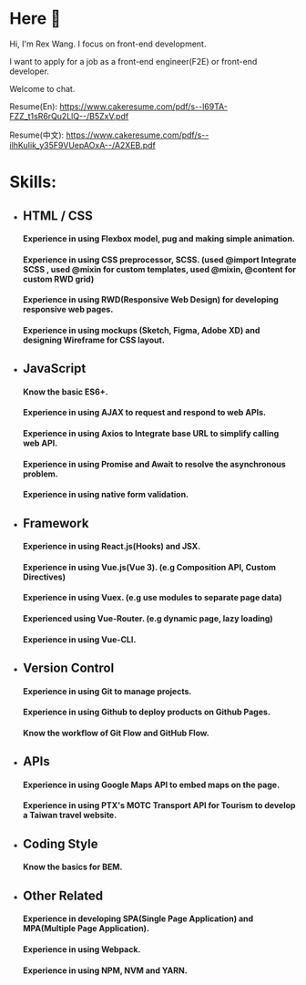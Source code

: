 # Here 👋

Hi, I'm Rex Wang. I focus on front-end development.<br >

I want to apply for a job as a front-end engineer(F2E) or front-end developer.<br >

Welcome to chat.

Resume(En): https://www.cakeresume.com/pdf/s--l69TA-FZZ_t1sR6rQu2LlQ--/B5ZxV.pdf

Resume(中文): https://www.cakeresume.com/pdf/s--ilhKuIik_y35F9VUepAOxA--/A2XEB.pdf

# Skills:

* ## HTML / CSS
  #### Experience in using Flexbox model, pug and making simple animation.
  #### Experience in using CSS preprocessor, SCSS. (used @import Integrate SCSS , used @mixin for custom templates, used @mixin, @content for custom RWD grid)
  #### Experience in using RWD(Responsive Web Design) for developing responsive web pages.
  #### Experience in using mockups (Sketch, Figma, Adobe XD) and designing Wireframe for CSS layout.

* ## JavaScript
  #### Know the basic ES6+.
  #### Experience in using AJAX to request and respond to web APIs.
  #### Experience in using Axios to Integrate base URL to simplify calling web API.
  #### Experience in using Promise and Await to resolve the asynchronous problem. 
  #### Experience in using native form validation.


* ## Framework
  #### Experience in using React.js(Hooks) and JSX.
  #### Experience in using Vue.js(Vue 3). (e.g Composition API, Custom Directives)
  #### Experience in using Vuex. (e.g use modules to separate page data)
  #### Experienced using Vue-Router. (e.g dynamic page, lazy loading)
  #### Experience in using Vue-CLI.
 
* ## Version Control
  #### Experience in using Git to manage projects.
  #### Experience in using Github to deploy products on Github Pages.
  #### Know the workflow of Git Flow and GitHub Flow.
  
* ## APIs
  #### Experience in using Google Maps API to embed maps on the page.
  #### Experience in using PTX's MOTC Transport API for Tourism to develop a Taiwan travel website.
  
* ## Coding Style
  #### Know the basics for BEM.
  
* ## Other Related
  #### Experience in developing SPA(Single Page Application) and MPA(Multiple Page Application).
  #### Experience in using Webpack.
  #### Experience in using NPM, NVM and YARN.


<!--
**Star-Tree/Star-Tree** is a ✨ _special_ ✨ repository because its `README.md` (this file) appears on your GitHub profile.

Here are some ideas to get you started:

- 🔭 I’m currently working on ...
- 🌱 I’m currently learning ...
- 👯 I’m looking to collaborate on ...
- 🤔 I’m looking for help with ...
- 💬 Ask me about ...
- 📫 How to reach me: ...
- 😄 Pronouns: ...
- ⚡ Fun fact: ...
-->
